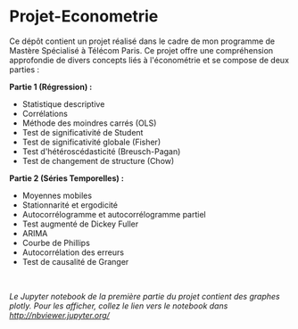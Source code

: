 # Projet-Econometrie
Ce dépôt contient un projet réalisé dans le cadre de mon programme de Mastère Spécialisé à Télécom Paris. Ce projet offre une compréhension approfondie de divers concepts liés à l'économétrie et se compose de deux parties :

<b>Partie 1 (Régression) :</b>
- Statistique descriptive
- Corrélations
- Méthode des moindres carrés (OLS)
- Test de significativité de Student
- Test de significativité globale (Fisher)
- Test d'hétéroscédasticité (Breusch-Pagan)
- Test de changement de structure (Chow)

<b>Partie 2 (Séries Temporelles) :</b>
- Moyennes mobiles
- Stationnarité et ergodicité
- Autocorrélogramme et autocorrélogramme partiel
- Test augmenté de Dickey Fuller
- ARIMA
- Courbe de Phillips
- Autocorrélation des erreurs
- Test de causalité de Granger

<br>

<i>Le Jupyter notebook de la première partie du projet contient des graphes plotly. Pour les afficher, collez le lien vers le notebook dans http://nbviewer.jupyter.org/ </i>
